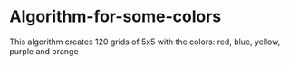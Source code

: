 # Algorithm-for-some-colors

This algorithm creates 120 grids of 5x5 with the colors: red, blue, yellow, purple and orange
